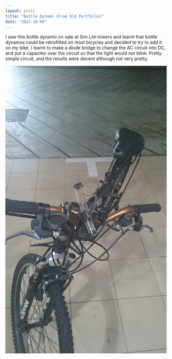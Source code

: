 ```yaml
---
layout: posts
title: "Bottle Dynamo (From Old Portfolio)"
date: "2017-10-08"
---
```


I saw this bottle dynamo on sale at Sim Lim towers and learnt that bottle dynamos could be retrofitted on most bicycles and decided to try to add it on my bike. I learnt to make a diode bridge to change the AC circuit into DC, and put a capacitor over the circuit so that the light would not blink. Pretty simple circuit, and the results were decent although not very pretty.

![BottleDynamo](./bike.jpg)
